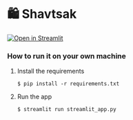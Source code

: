 # :shopping: Shavtsak


[![Open in Streamlit](https://static.streamlit.io/badges/streamlit_badge_black_white.svg)](https://inventory-tracker-template.streamlit.app/)

### How to run it on your own machine

1. Install the requirements

   ```
   $ pip install -r requirements.txt
   ```

2. Run the app

   ```
   $ streamlit run streamlit_app.py
   ```
